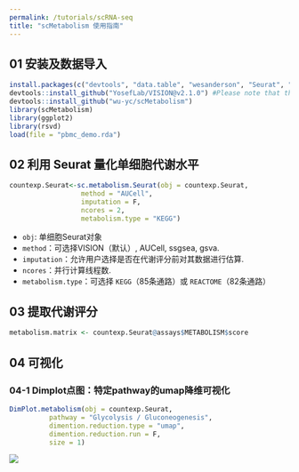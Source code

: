 ```yaml
---
permalink: /tutorials/scRNA-seq
title: "scMetabolism 使用指南"
---
```


## 01 安装及数据导入
```R
install.packages(c("devtools", "data.table", "wesanderson", "Seurat", "devtools", "AUCell", "GSEABase", "GSVA", "ggplot2","rsvd"))
devtools::install_github("YosefLab/VISION@v2.1.0") #Please note that the version would be v2.1.0
devtools::install_github("wu-yc/scMetabolism")
library(scMetabolism)
library(ggplot2)
library(rsvd)
load(file = "pbmc_demo.rda")
```

## 02 利用 Seurat 量化单细胞代谢水平
```R
countexp.Seurat<-sc.metabolism.Seurat(obj = countexp.Seurat, 
                  method = "AUCell", 
                  imputation = F, 
                  ncores = 2, 
                  metabolism.type = "KEGG")

```
- `obj`: 单细胞Seurat对象
- `method`：可选择VISION（默认）, AUCell, ssgsea, gsva.
- `imputation`：允许用户选择是否在代谢评分前对其数据进行估算.
- `ncores`：并行计算线程数.
- `metabolism.type`：可选择 `KEGG`（85条通路）或 `REACTOME`（82条通路）

## 03 提取代谢评分
```R
metabolism.matrix <- countexp.Seurat@assays$METABOLISM$score
```
## 04 可视化
### 04-1 Dimplot点图：特定pathway的umap降维可视化
```R
DimPlot.metabolism(obj = countexp.Seurat, 
          pathway = "Glycolysis / Gluconeogenesis", 
          dimention.reduction.type = "umap", 
          dimention.reduction.run = F, 
          size = 1)
```
![](./scmetabolism_dimplot)
